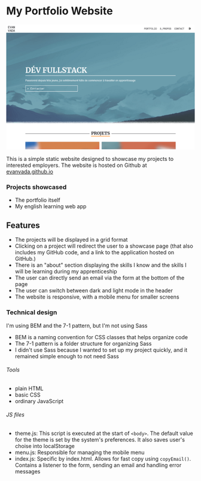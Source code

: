 # My Portfolio Website
![Screenshot](screenshot.png)

This is a simple static website designed to showcase my projects to interested employers.
The website is hosted on Github at [evanvada.github.io](https://evanvada.github.io/)

### Projects showcased
- The portfolio itself
- My english learning web app

## Features
- The projects will be displayed in a grid format
- Clicking on a project will redirect the user to a showcase page (that also includes my GitHub code, and a link to the application hosted on GitHub.)
- There is an "about" section displaying the skills I know and the skills I will be learning during my apprenticeship
- The user can directly send an email via the form at the bottom of the page
- The user can switch between dark and light mode in the header
- The website is responsive, with a mobile menu for smaller screens

### Technical design
I'm using BEM and the 7-1 pattern, but I'm not using Sass
- BEM is a naming convention for CSS classes that helps organize code
- The 7-1 pattern is a folder structure for organizing Sass
- I didn't use Sass because I wanted to set up my project quickly, and it remained simple enough to not need Sass

###### Tools
- plain HTML
- basic CSS
- ordinary JavaScript

###### JS files
- theme.js: This script is executed at the start of `<body>`. The default value for the theme is set by the system's preferences. It also saves user's choise into localStorage
- menu.js: Responsible for managing the mobile menu
- index.js: Specific by index.html. Allows for fast copy using `copyEmail()`. Contains a listener to the form, sending an email and handling error messages





